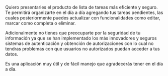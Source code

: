 
Quiero presentarles el producto de lista de tareas más eficiente y seguro. Te permitirá organizarte en el día a día agregando tus tareas pendientes, las cuales posteriormente puedes actualizar con funcionalidades como editar, marcar como completa o eliminar.

Adicionalmente no tienes que preocuparte por la seguridad de tu información ya que se han implementado los más innovadores y seguros sistemas de autenticación y obtención de autorizaciones con lo cual no tendras problemas con que usuarios no autorizados puedan acceder a tus datos.

Es una aplicación muy útil y de fácil manejo que agradecerás tener en el día a día.